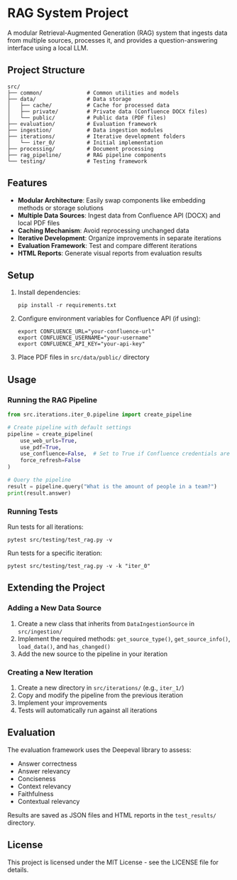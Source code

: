 # RAG System Project

A modular Retrieval-Augmented Generation (RAG) system that ingests data from multiple sources, processes it, and provides a question-answering interface using a local LLM.

## Project Structure

```
src/
├── common/              # Common utilities and models
├── data/                # Data storage
│   ├── cache/           # Cache for processed data
│   ├── private/         # Private data (Confluence DOCX files)
│   └── public/          # Public data (PDF files)
├── evaluation/          # Evaluation framework
├── ingestion/           # Data ingestion modules
├── iterations/          # Iterative development folders
│   └── iter_0/          # Initial implementation
├── processing/          # Document processing
├── rag_pipeline/        # RAG pipeline components
└── testing/             # Testing framework
```

## Features

- **Modular Architecture**: Easily swap components like embedding methods or storage solutions
- **Multiple Data Sources**: Ingest data from Confluence API (DOCX) and local PDF files
- **Caching Mechanism**: Avoid reprocessing unchanged data
- **Iterative Development**: Organize improvements in separate iterations
- **Evaluation Framework**: Test and compare different iterations
- **HTML Reports**: Generate visual reports from evaluation results

## Setup

1. Install dependencies:
   ```
   pip install -r requirements.txt
   ```

2. Configure environment variables for Confluence API (if using):
   ```
   export CONFLUENCE_URL="your-confluence-url"
   export CONFLUENCE_USERNAME="your-username"
   export CONFLUENCE_API_KEY="your-api-key"
   ```

3. Place PDF files in `src/data/public/` directory

## Usage

### Running the RAG Pipeline

```python
from src.iterations.iter_0.pipeline import create_pipeline

# Create pipeline with default settings
pipeline = create_pipeline(
    use_web_urls=True,
    use_pdf=True,
    use_confluence=False,  # Set to True if Confluence credentials are configured
    force_refresh=False
)

# Query the pipeline
result = pipeline.query("What is the amount of people in a team?")
print(result.answer)
```

### Running Tests

Run tests for all iterations:
```
pytest src/testing/test_rag.py -v
```

Run tests for a specific iteration:
```
pytest src/testing/test_rag.py -v -k "iter_0"
```

## Extending the Project

### Adding a New Data Source

1. Create a new class that inherits from `DataIngestionSource` in `src/ingestion/`
2. Implement the required methods: `get_source_type()`, `get_source_info()`, `load_data()`, and `has_changed()`
3. Add the new source to the pipeline in your iteration

### Creating a New Iteration

1. Create a new directory in `src/iterations/` (e.g., `iter_1/`)
2. Copy and modify the pipeline from the previous iteration
3. Implement your improvements
4. Tests will automatically run against all iterations

## Evaluation

The evaluation framework uses the Deepeval library to assess:

- Answer correctness
- Answer relevancy
- Conciseness
- Context relevancy
- Faithfulness
- Contextual relevancy

Results are saved as JSON files and HTML reports in the `test_results/` directory.

## License

This project is licensed under the MIT License - see the LICENSE file for details.